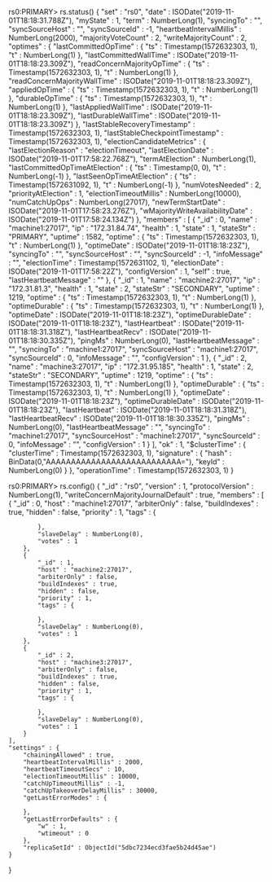 rs0:PRIMARY> rs.status()
{
	"set" : "rs0",
	"date" : ISODate("2019-11-01T18:18:31.788Z"),
	"myState" : 1,
	"term" : NumberLong(1),
	"syncingTo" : "",
	"syncSourceHost" : "",
	"syncSourceId" : -1,
	"heartbeatIntervalMillis" : NumberLong(2000),
	"majorityVoteCount" : 2,
	"writeMajorityCount" : 2,
	"optimes" : {
		"lastCommittedOpTime" : {
			"ts" : Timestamp(1572632303, 1),
			"t" : NumberLong(1)
		},
		"lastCommittedWallTime" : ISODate("2019-11-01T18:18:23.309Z"),
		"readConcernMajorityOpTime" : {
			"ts" : Timestamp(1572632303, 1),
			"t" : NumberLong(1)
		},
		"readConcernMajorityWallTime" : ISODate("2019-11-01T18:18:23.309Z"),
		"appliedOpTime" : {
			"ts" : Timestamp(1572632303, 1),
			"t" : NumberLong(1)
		},
		"durableOpTime" : {
			"ts" : Timestamp(1572632303, 1),
			"t" : NumberLong(1)
		},
		"lastAppliedWallTime" : ISODate("2019-11-01T18:18:23.309Z"),
		"lastDurableWallTime" : ISODate("2019-11-01T18:18:23.309Z")
	},
	"lastStableRecoveryTimestamp" : Timestamp(1572632303, 1),
	"lastStableCheckpointTimestamp" : Timestamp(1572632303, 1),
	"electionCandidateMetrics" : {
		"lastElectionReason" : "electionTimeout",
		"lastElectionDate" : ISODate("2019-11-01T17:58:22.768Z"),
		"termAtElection" : NumberLong(1),
		"lastCommittedOpTimeAtElection" : {
			"ts" : Timestamp(0, 0),
			"t" : NumberLong(-1)
		},
		"lastSeenOpTimeAtElection" : {
			"ts" : Timestamp(1572631092, 1),
			"t" : NumberLong(-1)
		},
		"numVotesNeeded" : 2,
		"priorityAtElection" : 1,
		"electionTimeoutMillis" : NumberLong(10000),
		"numCatchUpOps" : NumberLong(27017),
		"newTermStartDate" : ISODate("2019-11-01T17:58:23.276Z"),
		"wMajorityWriteAvailabilityDate" : ISODate("2019-11-01T17:58:24.134Z")
	},
	"members" : [
		{
			"_id" : 0,
			"name" : "machine1:27017",
			"ip" : "172.31.84.74",
			"health" : 1,
			"state" : 1,
			"stateStr" : "PRIMARY",
			"uptime" : 1582,
			"optime" : {
				"ts" : Timestamp(1572632303, 1),
				"t" : NumberLong(1)
			},
			"optimeDate" : ISODate("2019-11-01T18:18:23Z"),
			"syncingTo" : "",
			"syncSourceHost" : "",
			"syncSourceId" : -1,
			"infoMessage" : "",
			"electionTime" : Timestamp(1572631102, 1),
			"electionDate" : ISODate("2019-11-01T17:58:22Z"),
			"configVersion" : 1,
			"self" : true,
			"lastHeartbeatMessage" : ""
		},
		{
			"_id" : 1,
			"name" : "machine2:27017",
			"ip" : "172.31.81.3",
			"health" : 1,
			"state" : 2,
			"stateStr" : "SECONDARY",
			"uptime" : 1219,
			"optime" : {
				"ts" : Timestamp(1572632303, 1),
				"t" : NumberLong(1)
			},
			"optimeDurable" : {
				"ts" : Timestamp(1572632303, 1),
				"t" : NumberLong(1)
			},
			"optimeDate" : ISODate("2019-11-01T18:18:23Z"),
			"optimeDurableDate" : ISODate("2019-11-01T18:18:23Z"),
			"lastHeartbeat" : ISODate("2019-11-01T18:18:31.318Z"),
			"lastHeartbeatRecv" : ISODate("2019-11-01T18:18:30.335Z"),
			"pingMs" : NumberLong(0),
			"lastHeartbeatMessage" : "",
			"syncingTo" : "machine1:27017",
			"syncSourceHost" : "machine1:27017",
			"syncSourceId" : 0,
			"infoMessage" : "",
			"configVersion" : 1
		},
		{
			"_id" : 2,
			"name" : "machine3:27017",
			"ip" : "172.31.95.185",
			"health" : 1,
			"state" : 2,
			"stateStr" : "SECONDARY",
			"uptime" : 1219,
			"optime" : {
				"ts" : Timestamp(1572632303, 1),
				"t" : NumberLong(1)
			},
			"optimeDurable" : {
				"ts" : Timestamp(1572632303, 1),
				"t" : NumberLong(1)
			},
			"optimeDate" : ISODate("2019-11-01T18:18:23Z"),
			"optimeDurableDate" : ISODate("2019-11-01T18:18:23Z"),
			"lastHeartbeat" : ISODate("2019-11-01T18:18:31.318Z"),
			"lastHeartbeatRecv" : ISODate("2019-11-01T18:18:30.335Z"),
			"pingMs" : NumberLong(0),
			"lastHeartbeatMessage" : "",
			"syncingTo" : "machine1:27017",
			"syncSourceHost" : "machine1:27017",
			"syncSourceId" : 0,
			"infoMessage" : "",
			"configVersion" : 1
		}
	],
	"ok" : 1,
	"$clusterTime" : {
		"clusterTime" : Timestamp(1572632303, 1),
		"signature" : {
			"hash" : BinData(0,"AAAAAAAAAAAAAAAAAAAAAAAAAAA="),
			"keyId" : NumberLong(0)
		}
	},
	"operationTime" : Timestamp(1572632303, 1)
}


rs0:PRIMARY> rs.config()
{
	"_id" : "rs0",
	"version" : 1,
	"protocolVersion" : NumberLong(1),
	"writeConcernMajorityJournalDefault" : true,
	"members" : [
		{
			"_id" : 0,
			"host" : "machine1:27017",
			"arbiterOnly" : false,
			"buildIndexes" : true,
			"hidden" : false,
			"priority" : 1,
			"tags" : {
				
			},
			"slaveDelay" : NumberLong(0),
			"votes" : 1
		},
		{
			"_id" : 1,
			"host" : "machine2:27017",
			"arbiterOnly" : false,
			"buildIndexes" : true,
			"hidden" : false,
			"priority" : 1,
			"tags" : {
				
			},
			"slaveDelay" : NumberLong(0),
			"votes" : 1
		},
		{
			"_id" : 2,
			"host" : "machine3:27017",
			"arbiterOnly" : false,
			"buildIndexes" : true,
			"hidden" : false,
			"priority" : 1,
			"tags" : {
				
			},
			"slaveDelay" : NumberLong(0),
			"votes" : 1
		}
	],
	"settings" : {
		"chainingAllowed" : true,
		"heartbeatIntervalMillis" : 2000,
		"heartbeatTimeoutSecs" : 10,
		"electionTimeoutMillis" : 10000,
		"catchUpTimeoutMillis" : -1,
		"catchUpTakeoverDelayMillis" : 30000,
		"getLastErrorModes" : {
			
		},
		"getLastErrorDefaults" : {
			"w" : 1,
			"wtimeout" : 0
		},
		"replicaSetId" : ObjectId("5dbc7234ecd3fae5b24d45ae")
	}
}
